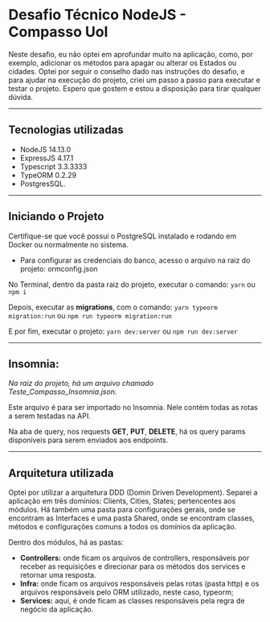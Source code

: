 # Desafio Técnico NodeJS - Compasso Uol

Neste desafio, eu não optei em aprofundar muito na aplicação, como, por exemplo, adicionar os métodos para apagar ou alterar os Estados ou cidades. Optei por seguir o conselho dado nas instruções do desafio, e para ajudar na execução do projeto, criei um passo a passo para executar e testar o projeto.
Espero que gostem e estou a disposição para tirar qualquer dúvida.

---

## Tecnologias utilizadas

- NodeJS 14.13.0
- ExpressJS 4.17.1
- Typescript 3.3.3333
- TypeORM 0.2.29
- PostgresSQL.

---

## Iniciando o Projeto

Certifique-se que você possui o PostgreSQL instalado e rodando em Docker ou normalmente no sistema.

- Para configurar as credenciais do banco, acesso o arquivo na raiz do projeto: ormconfig.json

No Terminal, dentro da pasta raiz do projeto, executar o comando:
`yarn` ou `npm i`

Depois, executar as **migrations**, com o comando:
`yarn typeorm migration:run` ou `npm run typeorm migration:run`

E por fim, executar o projeto:
`yarn dev:server` ou `npm run dev:server`

---

## Insomnia:

_Na raiz do projeto, há um arquivo chamado Teste_Compasso_Insomnia.json._

Este arquivo é para ser importado no Insomnia. Nele contém todas as rotas a serem testadas na API.

Na aba de query, nos requests **GET**, **PUT**, **DELETE**, há os query params disponíveis para serem enviados aos endpoints.

---

## Arquitetura utilizada

Optei por utilizar a arquitetura DDD (Domin Driven Development).
Separei a aplicação em três domínios: Clients, Cities, States; pertencentes aos módulos. Há também uma pasta para configurações gerais, onde se encontram as Interfaces e uma pasta Shared, onde se encontram classes, métodos e configurações comuns a todos os domínios da aplicação.

Dentro dos módulos, há as pastas:

- **Controllers:** onde ficam os arquivos de controllers, responsáveis por receber as requisições e direcionar para os métodos dos services e retornar uma resposta.
- **Infra:** onde ficam os arquivos responsáveis pelas rotas (pasta http) e os arquivos responsáveis pelo ORM utilizado, neste caso, typeorm;
- **Services:** aqui, é onde ficam as classes responsáveis pela regra de negócio da aplicação.
